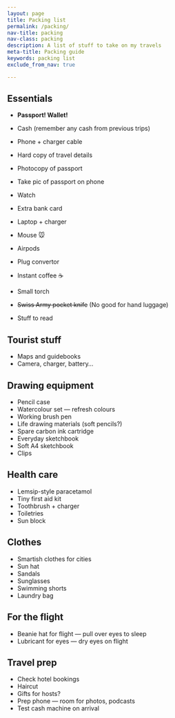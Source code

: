 ```yaml
---
layout: page
title: Packing list
permalink: /packing/
nav-title: packing
nav-class: packing
description: A list of stuff to take on my travels
meta-title: Packing guide
keywords: packing list
exclude_from_nav: true

---
```


## Essentials

* **Passport! Wallet!**

* Cash (remember any cash from previous trips)
* Phone + charger cable
* Hard copy of travel details
* Photocopy of passport
* Take pic of passport on phone
* Watch
* Extra bank card
* Laptop + charger
* Mouse 🐭
* Airpods
* Plug convertor
* Instant coffee ☕️
* Small torch
* <strike>Swiss Army pocket knife</strike> (No good for hand luggage)
* Stuff to read

## Tourist stuff

* Maps and guidebooks
* Camera, charger, battery…

## Drawing equipment

* Pencil case
* Watercolour set — refresh colours
* Working brush pen
* Life drawing materials (soft pencils?)
* Spare carbon ink cartridge
* Everyday sketchbook
* Soft A4 sketchbook
* Clips

## Health care

* Lemsip-style paracetamol
* Tiny first aid kit
* Toothbrush + charger
* Toiletries
* Sun block

## Clothes

* Smartish clothes for cities
* Sun hat
* Sandals
* Sunglasses
* Swimming shorts
* Laundry bag

## For the flight

* Beanie hat for flight — pull over eyes to sleep
* Lubricant for eyes — dry eyes on flight

## Travel prep

* Check hotel bookings
* Haircut
* Gifts for hosts?
* Prep phone — room for photos, podcasts
* Test cash machine on arrival